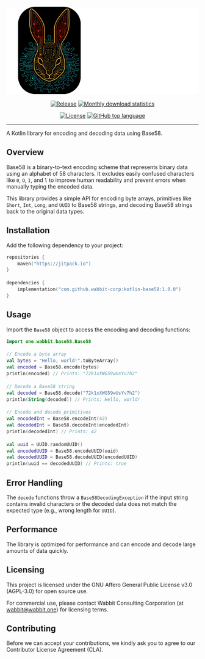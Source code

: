 ![](./.banner.png)

<p align=center>
    <a href="https://jitpack.io/#wabbit-corp/kotlin-base58/"><img src="https://jitpack.io/v/wabbit-corp/kotlin-base58.svg" alt="Release"></a>
    <a href="https://jitpack.io/#wabbit-corp/kotlin-base58/"><img src="https://jitpack.io/v/wabbit-corp/kotlin-base58/month.svg" alt="Monthly download statistics"></a>
</p>

<p align=center>
    <a href="https://github.com/wabbit-corp/kotlin-base58/blob/main/LICENSE.md"><img src="https://img.shields.io/github/license/wabbit-corp/kotlin-base58" alt="License"></a>
    <a href="https://github.com/wabbit-corp/kotlin-base58"><img src="https://img.shields.io/github/languages/top/wabbit-corp/kotlin-base58" alt="GitHub top language"></a>
</p>

---

A Kotlin library for encoding and decoding data using Base58.

## Overview

Base58 is a binary-to-text encoding scheme that represents binary data using an alphabet of 58 characters. It excludes easily confused characters like `0`, `O`, `I`, and `l` to improve human readability and prevent errors when manually typing the encoded data.

This library provides a simple API for encoding byte arrays, primitives like `Short`, `Int`, `Long`, and `UUID` to Base58 strings, and decoding Base58 strings back to the original data types.

## Installation

Add the following dependency to your project:

```kotlin
repositories {
    maven("https://jitpack.io")
}

dependencies {
    implementation("com.github.wabbit-corp:kotlin-base58:1.0.0")
}
```

## Usage
Import the `Base58` object to access the encoding and decoding functions:
```kotlin
import one.wabbit.base58.Base58

// Encode a byte array
val bytes = "Hello, world!".toByteArray()
val encoded = Base58.encode(bytes)
println(encoded) // Prints: "72k1xXWG59wUsYv7h2"

// Decode a Base58 string
val decoded = Base58.decode("72k1xXWG59wUsYv7h2")
println(String(decoded)) // Prints: Hello, world!

// Encode and decode primitives
val encodedInt = Base58.encodeInt(42)
val decodedInt = Base58.decodeInt(encodedInt)
println(decodedInt) // Prints: 42

val uuid = UUID.randomUUID()
val encodedUUID = Base58.encodeUUID(uuid)
val decodedUUID = Base58.decodeUUID(encodedUUID)
println(uuid == decodedUUID) // Prints: true
```

## Error Handling
The `decode` functions throw a `Base58DecodingException` if the input string contains invalid characters or the decoded data does not match the expected type (e.g., wrong length for `UUID`).

## Performance
The library is optimized for performance and can encode and decode large amounts of data quickly.

## Licensing

This project is licensed under the GNU Affero General Public License v3.0 (AGPL-3.0) for open source use.

For commercial use, please contact Wabbit Consulting Corporation (at wabbit@wabbit.one) for licensing terms.

## Contributing

Before we can accept your contributions, we kindly ask you to agree to our Contributor License Agreement (CLA).
